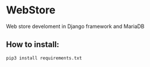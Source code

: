 # WebStore
Web store develoment in Django framework and MariaDB

## How to install:
```
pip3 install requirements.txt 
```
